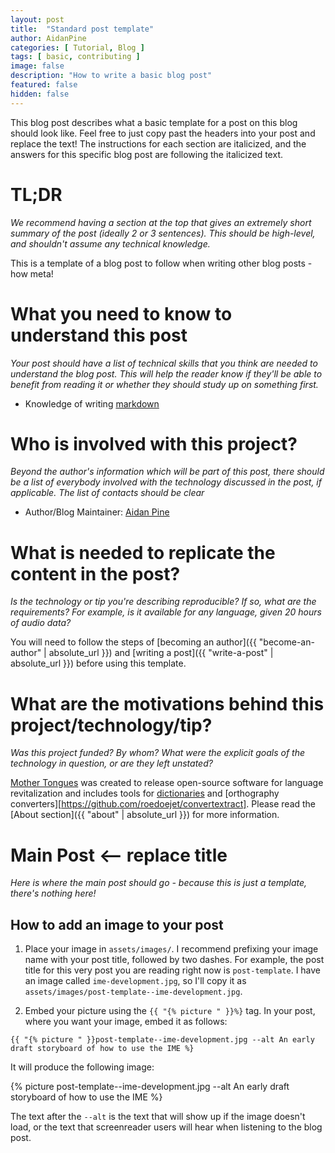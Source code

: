 ```yaml
---
layout: post
title:  "Standard post template"
author: AidanPine
categories: [ Tutorial, Blog ]
tags: [ basic, contributing ]
image: false
description: "How to write a basic blog post"
featured: false
hidden: false
---
```


This blog post describes what a basic template for a post on this blog should look like. Feel free to just copy past the headers into your post and replace the text! The instructions for each section are italicized, and the answers for this specific blog post are following the italicized text.

# TL;DR

*We recommend having a section at the top that gives an extremely short summary of the post (ideally 2 or 3 sentences). This should be high-level, and shouldn't assume any technical knowledge.*

This is a template of a blog post to follow when writing other blog posts - how meta!

# What you need to know to understand this post

*Your post should have a list of technical skills that you think are needed to understand the blog post. This will help the reader know if they'll be able to benefit from reading it or whether they should study up on something first.*

- Knowledge of writing [markdown](https://www.markdowntutorial.com/)

# Who is involved with this project?

*Beyond the author's information which will be part of this post, there should be a list of everybody involved with the technology discussed in the post, if applicable. The list of contacts should be clear*

- Author/Blog Maintainer: [Aidan Pine](https://aidanpine.ca)

# What is needed to replicate the content in the post?

*Is the technology or tip you're describing reproducible? If so, what are the requirements? For example, is it available for any language, given 20 hours of audio data?*

You will need to follow the steps of [becoming an author]({{ "become-an-author" | absolute_url }}) and [writing a post]({{ "write-a-post" | absolute_url }}) before using this template.

# What are the motivations behind this project/technology/tip?

*Was this project funded? By whom? What were the explicit goals of the technology in question, or are they left unstated?*

[Mother Tongues](https://mothertongues.org) was created to release open-source software for language revitalization and includes tools for [dictionaries](https://docs.mothertongues.org) and [orthography converters][https://github.com/roedoejet/convertextract]. Please read the [About section]({{ "about" | absolute_url }}) for more information.

# Main Post <-- replace title

*Here is where the main post should go - because this is just a template, there's nothing here!*

## How to add an image to your post

 1. Place your image in `assets/images/`. I recommend prefixing your image
  name with your post title, followed by two dashes. For example, the post title for this very
  post you are reading right now is `post-template`. I have an image
  called `ime-development.jpg`, so I'll copy it as
  `assets/images/post-template--ime-development.jpg`.

 2. Embed your picture using the `{{ "{% picture " }}%}` tag. In your post,
    where you want your image, embed it as follows:

```
{{ "{% picture " }}post-template--ime-development.jpg --alt An early draft storyboard of how to use the IME %}
```

It will produce the following image:

{% picture post-template--ime-development.jpg --alt An early draft storyboard of how to use the IME %}

The text after the `--alt` is the text that will show up if the image
doesn't load, or the text that screenreader users will hear when
listening to the blog post.
